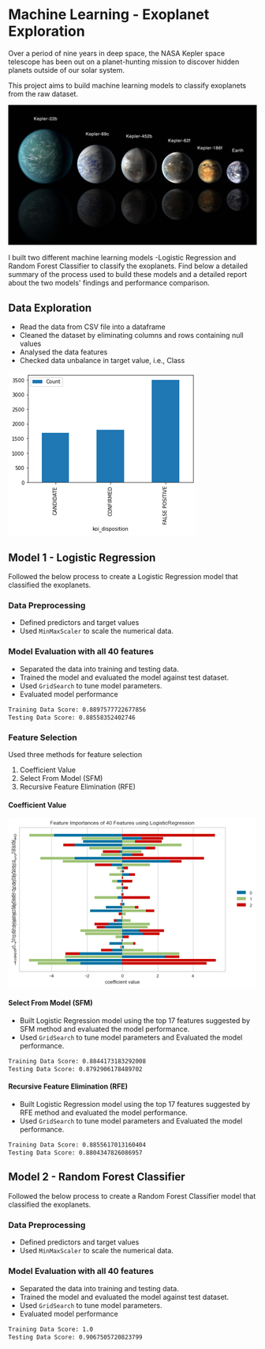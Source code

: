 # Machine Learning - Exoplanet Exploration

Over a period of nine years in deep space, the NASA Kepler space telescope has been out on a planet-hunting mission to discover hidden planets outside of our solar system.

This project aims to build machine learning models to classify exoplanets from the raw dataset. 

![exoplanets.jpg](Images/exoplanets.jpg)

I built two different machine learning models -Logistic Regression and Random Forest Classifier to classify the exoplanets. Find below a detailed summary of the process used to build these models and a detailed report about the two models' findings and performance comparison.

## Data Exploration
* Read the data from CSV file into a dataframe
* Cleaned the dataset by eliminating columns and rows containing null values
* Analysed the data features
* Checked data unbalance in target value, i.e., Class

![Data_Unbalance_In_Target_Values.png](Images/Data_Unbalance_In_Target_Values.png)

## Model 1 - Logistic Regression
Followed the below process to create a Logistic Regression model that classified the exoplanets.

### Data Preprocessing
* Defined predictors and target values
* Used `MinMaxScaler` to scale the numerical data.

### Model Evaluation with all 40 features
* Separated the data into training and testing data.
* Trained the model and evaluated the model against test dataset.
* Used `GridSearch` to tune model parameters.
* Evaluated model performance
```
Training Data Score: 0.8897577722677856
Testing Data Score: 0.88558352402746
```
### Feature Selection

Used three methods for feature selection
1. Coefficient Value
2. Select From Model (SFM)
3. Recursive Feature Elimination (RFE)

#### Coefficient Value
![LogisticRegressionFeatureSelection.png](Images/LogisticRegressionFeatureSelection.png)

#### Select From Model (SFM)
* Built Logistic Regression model using the top 17 features suggested by SFM method and evaluated the model performance.
* Used `GridSearch` to tune model parameters and Evaluated the model performance.
```
Training Data Score: 0.8844173183292008
Testing Data Score: 0.8792906178489702
```  

#### Recursive Feature Elimination (RFE)
* Built Logistic Regression model using the top 17 features suggested by RFE method and evaluated the model performance.
* Used `GridSearch` to tune model parameters and Evaluated the model performance.
```
Training Data Score: 0.8855617013160404
Testing Data Score: 0.8804347826086957
```  

## Model 2 - Random Forest Classifier
Followed the below process to create a Random Forest Classifier model that classified the exoplanets.

### Data Preprocessing
* Defined predictors and target values
* Used `MinMaxScaler` to scale the numerical data.

### Model Evaluation with all 40 features
* Separated the data into training and testing data.
* Trained the model and evaluated the model against test dataset.
* Used `GridSearch` to tune model parameters.
* Evaluated model performance
```
Training Data Score: 1.0
Testing Data Score: 0.9067505720823799
```

